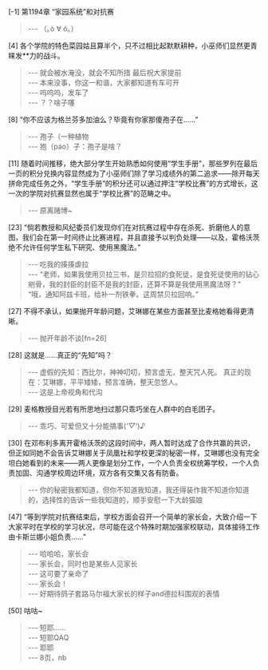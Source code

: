 
[-1] 第1194章 “家园系统”和对抗赛
>--- （｡ò ∀ ó｡）<br>

[4] 各个学院的特色菜园姑且算半个，只不过相比起默默耕种，小巫师们显然更青睐发**力的战斗。
>--- 就会被水淹没，就会不知所措
最后祝大家提前<br>
>--- 本来没事，你这一和谐，大家都知道有车可开<br>
>--- 呜呜呜，发车了<br>
>--- ？？啥子噻<br>

[8] “你不应该为格兰芬多加油么？毕竟有你家那傻孢子在……”
>--- 孢子（一种植物<br>
>--- 狍（páo）子：孢子是啥？<br>

[11] 随着时间推移，绝大部分学生开始熟悉如何使用“学生手册”，那些罗列在最后一页的积分兑换内容显然成为了小巫师们除了学习成绩外的第二追求——除开每天拼命完成任务之外，“学生手册”的积分还可以通过押注“学校比赛”的方式增长，这一次的学院对抗赛显然也属于“学校比赛”的范畴之中。
>--- 原离赌博~<br>

[23] “倘若教授和风纪委员们发现你们在对抗赛过程中存在杀死、折磨他人的意图，我们会在第一时间终止比赛进程，并且直接予以判负处理——以及，霍格沃茨绝不允许任何学生私下研究、使用黑魔法。”
>--- 吃我的揍揍虐拉<br>
>--- “老师，如果我使用贝拉三书，是贝拉招的食死徒，是食死徒使用的钻心剜骨，我的封臣的封臣不是我的封臣，还算不算是我使用黑魔法呀？”
“哦，通知阿兹卡班，给补一剂铁拳。这周禁贝拉回响。”<br>

[27] 不得不承认，如果抛开年龄问题，艾琳娜在某些方面甚至比麦格她看得更清晰。
>--- 抛开年龄不谈[fn=26]<br>

[28] 这就是……真正的“先知”吗？
>--- 虚假的先知：西比尔，神神叨叨，预言虚无，整天咒人死。
真正的现在：艾琳娜，平平矮矮，预言准确，整天忽悠人。<br>
>--- 这是上帝视角和代沟<br>

[29] 麦格教授目光若有所思地扫过那只乖巧坐在人群中的白毛团子。
>--- 乖巧、可爱但又十分能搞事(*'▽'*)♪<br>

[30] 在邓布利多离开霍格沃茨的这段时间中，两人暂时达成了合作共赢的共识，但正如同她不会告诉艾琳娜关于凤凰社和学校更深的秘密一样，艾琳娜也没有完全坦白她看到的未来——两人更像是划分工作，一个人负责全权统筹学校，一个人负责加固、沟通学校周边环境，双方各有交集又各有防备。
>--- 你的秘密我都知道，但你不知道我知道，我还得装作我不知道你知道的，选择性的告诉一些我知道的，顺手安慰一下大龄猫娘<br>

[47] “等到学院对抗赛结束后，学校方面会召开一个简单的家长会，大致介绍一下大家平时在学校的学习状况，尽可能在这个特殊时期加强家校联动，具体接待工作由卡斯兰娜小姐负责……”
>--- 哈哈哈，家长会<br>
>--- 家长会，同时也是某些人见家长<br>
>--- 这可要了亲命了<br>
>--- 家长会！<br>
>--- 好期待鸽子套路马尔福大家长的样子and德拉科围观的表情<br>

[50] 咕咕~
>--- 短耶……<br>
>--- 短耶QAQ<br>
>--- 耶耶<br>
>--- 8页，nb<br>
